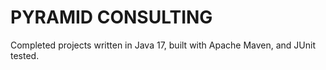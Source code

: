 # PYRAMID CONSULTING
Completed projects written in Java 17, built with Apache Maven, and JUnit tested.
